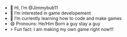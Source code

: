 - 👋 Hi, I’m @Jimmybub11
- 👀 I’m interested in game developement
- 🌱 I’m currently learning how to code and make games
- 😄 Pronouns: He/Him Born a guy stay a guy
- ⚡ Fun fact: I am making my own game right now!!!

<!---
Jimmybub11/Jimmybub11 is a ✨ special ✨ repository because its `README.md` (this file) appears on your GitHub profile.
You can click the Preview link to take a look at your changes.
--->
